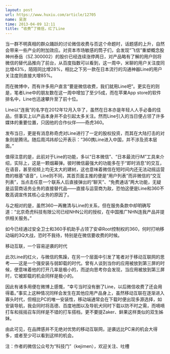 ```yaml
---
layout: post
url: https://www.huxiu.com/article/12705
name: 吴澍
time: 2013-04-09 12:11
title: “收费”了微信，红了Line
---
```

当一群不明真相的群众踊跃的讨论微信收费与否这个命题时，话题感的上升，自然会带来一些产业的附加效应。对资本市场敏感的筒子们，会发现“飞信”重塑概念股神州泰岳（SZ.300002）的股价已经连续涨停两日，对产品略有了解的用户则将微信的替代品推向了前台，从百度指数可以看到，这一周中，米聊的用户关注度同比增43%，陌陌同比增28%，相比之下另一款在日本流行的沟通神器Line的用户关注度则直接大增85%。

而在微博中，而有许多用户直言“要是微信收费，我们就用Line吧”。更实在的则是，笔者Line中的朋友数在这一周中增加了至少5成，而在苹果App store的软件排名中，Line也迅速攀升至了前十位。

Line以“连我”的名字在2012年12月入华了，虽然在日本亦是年轻人人手必备的佳品，但事实上以产品本身并不会引起太多关注。然而Line引入的当日便占领了许多媒体的重要位置，只因他的合作伙伴——奇虎360。

发布当日，更是有消息称奇虎对Line进行了一定的股权投资，而其在大陆打击的对象则是腾讯。随后周鸿祎却公开表示：“360携Line进入中国，并不涉及资本层面。”

值得注意的是，此前对于Line的功能，多以“日本微信”、“日本最流行IM”工具来介绍，实际上，这是一颗烟幕弹。彼时微信最强大的功能多在于“即时消息”的交互，在语音，甚至视频上均无太大的建树，这也意味着微信在短时间内还无法动摇运营商的根基“语音”，Line则不同，其首页面主推的便是“用户列表”而非微信的“交互列表”，当点击任意一个联系人后直接弹出的“聊天”、“免费通话”两大功能，无疑是运营商话务业务的直接替代品——直接与运营商为敌，恐怕这便是Line和360不敢高调宣传其核心业务的原因了。

与之相对的是，虽然360一再撇清与Line的关系，但在服务条款中却明确写道：“北京奇虎科技有限公司已经NHN公司的授权，在中国推广NHN连我产品并提供相关服务。”

如今已经通过安全卫士和360手机助手占领了安卓Root控制权的360，何时打响移动端的3Q大战，恐时不我待，特别是在微信要收费的时候。

移动互联，一个容易逆袭的时代

此次Line的红火，与微信的焦躁，在另一个层面中引发了笔者对于移动互联网的思考——这是一个强安装与弱卸载的时代。曾有人谈到当你的应用被放到第三屏的时候，便意味着他的打开几率是极小的，而逆向思考你会发现，当应用被放到第三屏时，它被卸载的机会同样是极小的。

因此有诸多用便在微博上感慨，“幸亏当时没有删了Line，以后微信收费了还会用得着。”事实上这种情况同样会发生在其他应用产品身上，虽然移动互联在逐渐进入寡头时代，但相比PC的唯一安装性，移动端通常会在下载时便出现多源选择，如安装导航，我会同时将高德、百度地图以及导航犬同时下载以防不时之需，而嘀嘀打车和摇摇召车同样是不错的打车搭档，更不要提Zaker、鲜果这样类似的双生姊妹。

由此可见，在品牌感并不无绝对优势的移动互联网，逆袭远比PC来的机会大得多，或者至少可以看到这样的机会。

注：作者的微信公众号为“科技门”（kejimen），欢迎关注、吐槽

